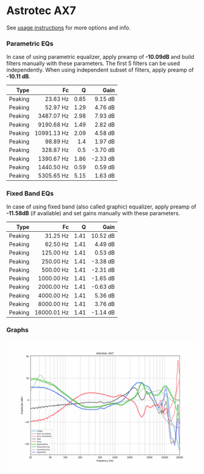 # Astrotec AX7
See [usage instructions](https://github.com/jaakkopasanen/AutoEq#usage) for more options and info.

### Parametric EQs
In case of using parametric equalizer, apply preamp of **-10.09dB** and build filters manually
with these parameters. The first 5 filters can be used independently.
When using independent subset of filters, apply preamp of **-10.11 dB**.

| Type    | Fc          |    Q | Gain     |
|--------:|------------:|-----:|---------:|
| Peaking | 23.63 Hz    | 0.85 | 9.15 dB  |
| Peaking | 52.97 Hz    | 1.29 | 4.76 dB  |
| Peaking | 3487.07 Hz  | 2.98 | 7.93 dB  |
| Peaking | 9190.68 Hz  | 1.49 | 2.82 dB  |
| Peaking | 10991.13 Hz | 2.09 | 4.58 dB  |
| Peaking | 98.89 Hz    | 1.4  | 1.97 dB  |
| Peaking | 328.87 Hz   | 0.5  | -3.70 dB |
| Peaking | 1390.67 Hz  | 1.86 | -2.33 dB |
| Peaking | 1440.50 Hz  | 0.59 | 0.59 dB  |
| Peaking | 5305.65 Hz  | 5.15 | 1.63 dB  |

### Fixed Band EQs
In case of using fixed band (also called graphic) equalizer, apply preamp of **-11.58dB**
(if available) and set gains manually with these parameters.

| Type    | Fc          |    Q | Gain     |
|--------:|------------:|-----:|---------:|
| Peaking | 31.25 Hz    | 1.41 | 10.52 dB |
| Peaking | 62.50 Hz    | 1.41 | 4.49 dB  |
| Peaking | 125.00 Hz   | 1.41 | 0.53 dB  |
| Peaking | 250.00 Hz   | 1.41 | -3.38 dB |
| Peaking | 500.00 Hz   | 1.41 | -2.31 dB |
| Peaking | 1000.00 Hz  | 1.41 | -1.65 dB |
| Peaking | 2000.00 Hz  | 1.41 | -0.63 dB |
| Peaking | 4000.00 Hz  | 1.41 | 5.36 dB  |
| Peaking | 8000.00 Hz  | 1.41 | 3.76 dB  |
| Peaking | 16000.01 Hz | 1.41 | -1.14 dB |

### Graphs
![](./Astrotec%20AX7.png)